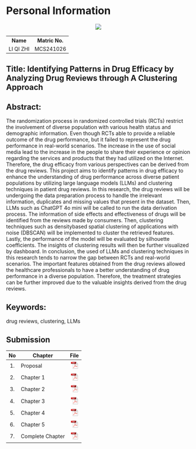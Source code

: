 # Personal Information
<p align="center"><img height="200px" src="[https://github.com/drshahizan/research-design/blob/main/proposal/proposal24251/wyu04/images/My Passport Photo.png](https://github.com/drshahizan/research-design/blob/main/proposal/proposal24251/LI%20QIZHI/1%E5%AF%B8.jpg)"></p>

<table align="center">
  <tr>
    <th>Name</th>
    <th>Matric No.</th>
  </tr>
  <tr>
    <td>LI QI ZHI</td>
    <td>MCS241026</td>
  </tr>
</table>

## Title: Identifying Patterns in Drug Efficacy by Analyzing Drug Reviews through A Clustering Approach

## Abstract:
The randomization process in randomized controlled trials (RCTs) restrict the involvement of diverse population with various health status and demographic information. Even though RCTs able to provide a reliable outcome of the drug performance, but it failed to represent the drug performance in real-world scenarios. The increase in the use of social media lead to the increase in the people to share their experience or opinion regarding the services and products that they had utilized on the Internet. Therefore, the drug efficacy from various perspectives can be derived from the drug reviews. This project aims to identify patterns in drug efficacy to enhance the understanding of drug performance across diverse patient populations by utilizing large language models (LLMs) and clustering techniques in patient drug reviews. In this research, the drug reviews will be undergoing the data preparation process to handle the irrelevant information, duplicates and missing values that present in the dataset. Then, LLMs such as ChatGPT 4o mini will be called to run the data derivation process. The information of side effects and effectiveness of drugs will be identified from the reviews made by consumers. Then, clustering techniques such as densitybased spatial clustering of applications with noise (DBSCAN) will be implemented to cluster the retrieved features. Lastly, the performance of the model will be evaluated by silhouette coefficients. The insights of clustering results will then be further visualized by dashboard. In conclusion, the used of LLMs and clustering techniques in this research tends to narrow the gap between RCTs and real-world scenarios. The important features obtained from the drug reviews allowed the healthcare professionals to have a better understanding of drug performance in a diverse population. Therefore, the treatment strategies can be further improved due to the valuable insights derived from the drug reviews. 

## Keywords: 
drug reviews, clustering, LLMs

## Submission

| No  | Chapter     |                                                 File |
| :-: | ---------- | :---------------------------------------------------------------------------------------------------: |
|  1.  | Proposal | <a href="Gui Yu Xuan_Proposal.pdf/"><img src="../../../images/pdf.svg" width="24px" height="24px"></a> |
|  2.  | Chapter 1 | <a href="Chapter 1/"><img src="../../../images/pdf.svg" width="24px" height="24px"></a> |
|  3.  | Chapter 2 | <a href="Chapter 2/"><img src="../../../images/pdf.svg" width="24px" height="24px"></a> |
|  4.  | Chapter 3 | <a href="Chapter 3/"><img src="../../../images/pdf.svg" width="24px" height="24px"></a> |
|  5.  | Chapter 4 | <a href="Chapter 4/"><img src="../../../images/pdf.svg" width="24px" height="24px"></a> |
|  6.  | Chapter 5 | <a href="Chapter 5/"><img src="../../../images/pdf.svg" width="24px" height="24px"></a> |
|  7.  | Complete Chapter | <a href="Full Chapter/"><img src="../../../images/pdf.svg" width="24px" height="24px"></a> |
